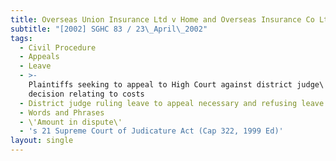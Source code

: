 ```yaml
---
title: Overseas Union Insurance Ltd v Home and Overseas Insurance Co Ltd and another
subtitle: "[2002] SGHC 83 / 23\_April\_2002"
tags:
  - Civil Procedure
  - Appeals
  - Leave
  - >-
    Plaintiffs seeking to appeal to High Court against district judge\'s
    decision relating to costs
  - District judge ruling leave to appeal necessary and refusing leave
  - Words and Phrases
  - \'Amount in dispute\'
  - 's 21 Supreme Court of Judicature Act (Cap 322, 1999 Ed)'
layout: single
---
```


